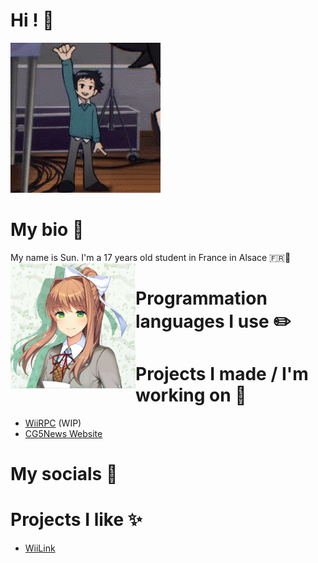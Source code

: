 # Hi ! 👋
![Wallace Wells waving](https://github.com/HappySunnySun/HappySunnysun/blob/main/wallace-wells-wallace.gif)

# My bio 💬
My name is Sun. I'm a 17 years old student in France in Alsace 🇫🇷🥨
<img src='https://github.com/HappySunnySun/HappySunnysun/blob/main/01288b4c742d16eaa964f4e285aa60f2.png' width='200' style="float: left"/>  

# Programmation languages I use ✏️

# Projects I made / I'm working on 📝
- [WiiRPC](https://github.com/HappySunnySun/WiiRPC) (WIP)  
- [CG5News Website](https://github.com/HappySunnySun/CG5News)

# My socials 📱

# Projects I like ✨
- [WiiLink](https://github.com/wiilink24)
